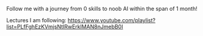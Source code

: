 Follow me with a journey from 0 skills to noob AI within the span of 1 month!

Lectures I am following: https://www.youtube.com/playlist?list=PLfFghEzKVmjsNtIRwErklMAN8nJmebB0I

